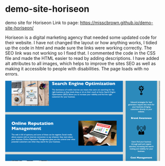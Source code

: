 # demo-site-horiseon
demo site for Horiseon
Link to page: https://misscbrown.github.io/demo-site-horiseon/

Horiseon is a digital marketing agency that needed some updated code for their website. I have not changed the layout or how anything works, I tidied up the code in html and made sure the links were working correctly. The SEO link was not working so I fixed that. I commented the code in the CSS file and made the HTML easier to read by adding descriptions. I have added alt attributes to all images, which helps to improve the sites SEO as well as making it accessible to people with disabilities. The page loads with no errors. 

![alt text](./assets/images/screenshot-horiseon.jpg)